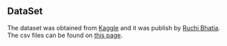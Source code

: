 ## DataSet

The dataset was obtained from [Kaggle](www.kaggle.com) and it was publish by [Ruchi Bhatia](https://www.kaggle.com/ruchi798). The csv files can be found on [this page](https://www.kaggle.com/datasets/ruchi798/bookcrossing-dataset).
